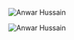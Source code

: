 <p><img  src="https://github-readme-stats.vercel.app/api/top-langs?username=getanwar&show_icons=true&locale=en&layout=compact" alt="Anwar Hussain" />

<img src="https://github-readme-stats.vercel.app/api?username=getanwar&show_icons=true&locale=en" alt="Anwar Hussain" /></p>


<!--
**getanwar/getanwar** is a ✨ _special_ ✨ repository because its `README.md` (this file) appears on your GitHub profile.

Here are some ideas to get you started:

- 🔭 I’m currently working on ...
- 🌱 I’m currently learning ...
- 👯 I’m looking to collaborate on ...
- 🤔 I’m looking for help with ...
- 💬 Ask me about ...
- 📫 How to reach me: ...
- 😄 Pronouns: ...
- ⚡ Fun fact: ...
-->
